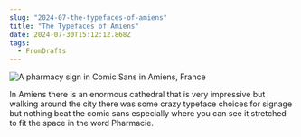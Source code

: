 ```yaml
---
slug: "2024-07-the-typefaces-of-amiens"
title: "The Typefaces of Amiens"
date: 2024-07-30T15:12:12.868Z
tags:
  - FromDrafts
---
```


<img src="https://imagedelivery.net/G5yY75A0xji3WnN9xH_MMg/a11de319-3a65-4710-d865-3350a9d96d00/public" class="image-default" alt="A pharmacy sign in Comic Sans in Amiens, France" />

In Amiens there is an enormous cathedral that is very impressive but walking around the city there was some crazy typeface choices for signage but nothing beat the comic sans especially where you can see it stretched to fit the space in the word Pharmacie. 
